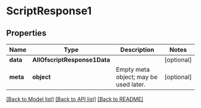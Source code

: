 # ScriptResponse1

## Properties
Name | Type | Description | Notes
------------ | ------------- | ------------- | -------------
**data** | **AllOfscriptResponse1Data** |  | [optional] 
**meta** | **object** | Empty meta object; may be used later. | [optional] 

[[Back to Model list]](../../README.md#documentation-for-models) [[Back to API list]](../../README.md#documentation-for-api-endpoints) [[Back to README]](../../README.md)

